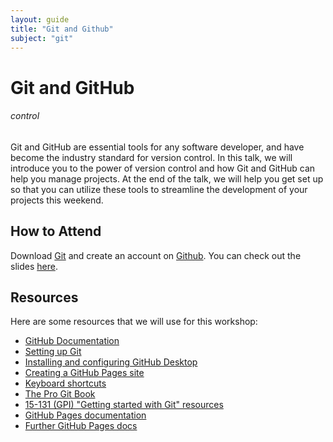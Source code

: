 ```yaml
---
layout: guide
title: "Git and Github"
subject: "git"
---
```


# Git and GitHub

###### control 

Git and GitHub are essential tools for any software developer, and have become the industry standard for version control. In this talk, we will introduce you to the power of version control and how Git and GitHub can help you manage projects. At the end of the talk, we will help you get set up so that you can utilize these tools to streamline the development of your projects this weekend.

## How to Attend

Download [Git](https://git-scm.com/downloads) and create an account on [Github](https://github.com/join). You can check out the slides [here](https://docs.google.com/presentation/d/10SFLNnDKB9xX6JgA_lj6c7ouTMT_iOuN2vx3TdRSzJ4/edit?usp=sharing).

## Resources

Here are some resources that we will use for this workshop:

- [GitHub Documentation](https://docs.github.com/en)
- [Setting up Git](https://docs.github.com/en/free-pro-team@latest/github/getting-started-with-github/set-up-git)
- [Installing and configuring GitHub Desktop](https://docs.github.com/en/free-pro-team@latest/desktop/installing-and-configuring-github-desktop)
- [Creating a GitHub Pages site](https://docs.github.com/en/free-pro-team@latest/github/working-with-github-pages/creating-a-github-pages-site)
- [Keyboard shortcuts](https://docs.github.com/en/free-pro-team@latest/github/getting-started-with-github/keyboard-shortcuts)
- [The Pro Git Book](https://git-scm.com/book/en/v2)
- [15-131 (GPI) "Getting started with Git" resources](https://www.cs.cmu.edu/~15131/f15/topics/git/)
- [GitHub Pages documentation](https://pages.github.com/)
- [Further GitHub Pages docs](://help.github.com/articles/tips-for-configuring-an-a-record-with-your-dns-provider/)